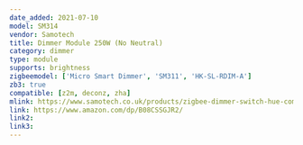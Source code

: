 ```yaml
---
date_added: 2021-07-10
model: SM314
vendor: Samotech
title: Dimmer Module 250W (No Neutral)
category: dimmer
type: module
supports: brightness
zigbeemodel: ['Micro Smart Dimmer', 'SM311', 'HK-SL-RDIM-A']
zb3: true
compatible: [z2m, deconz, zha]
mlink: https://www.samotech.co.uk/products/zigbee-dimmer-switch-hue-compatible/
link: https://www.amazon.com/dp/B08CSSGJR2/
link2: 
link3: 
---
```

